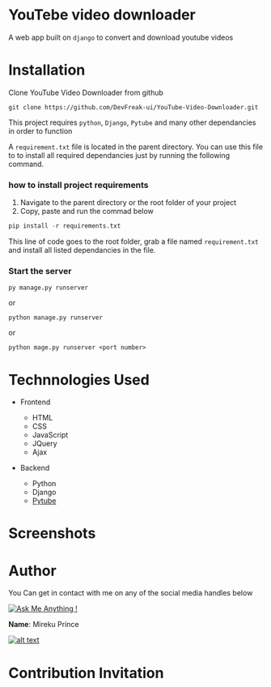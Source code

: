 # YouTebe video downloader
A web app built on `django` to convert and download youtube videos

# Installation
Clone YouTube Video Downloader from github
```
git clone https://github.com/DevFreak-ui/YouTube-Video-Downloader.git
```

This project requires `python`, `Django`, `Pytube` and many other dependancies 
in order to function

A  `requirement.txt` file is located in the parent directory. You can use this 
file to to install all required dependancies just by running the following command.

### how to install project requirements
1. Navigate to the parent directory or the root folder of your project
2. Copy, paste and run the commad below

```python
pip install -r requirements.txt
```
This line of code goes to the root folder, grab a file named `requirement.txt`
and install all listed dependancies in the file.

### Start the server
```
py manage.py runserver
```
or
```
python manage.py runserver
```
or 
```
python mage.py runserver <port number>
```


# Technnologies Used
* Frontend
    + HTML
    + CSS
    + JavaScript
    + JQuery
    + Ajax

* Backend
    + Python
    + Django
    + [Pytube][pytube]



# Screenshots


# Author
You Can get in contact with me on any of the social media handles below

[![Ask Me Anything !](https://img.shields.io/badge/Ask%20me-anything-cc1bbd.svg)][mail]

**Name**: Mireku Prince

[![alt text](http://i.imgur.com/tXSoThF.png)][twitter]


# Contribution Invitation





[pytube]: https://pytube.io/en/latest/user/quickstart.html
[mail]: mailto:devfreak235@gmail.com
[twitter]: https://www.twitter.com/@freakish_prince
